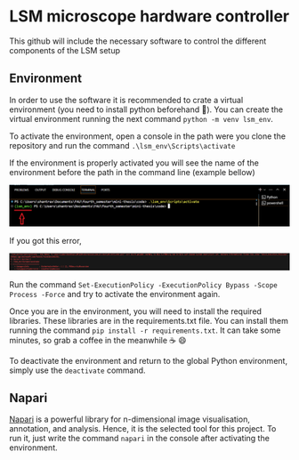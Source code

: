 # LSM microscope hardware controller 

This github will include the necessary software to control the different components of the LSM setup

## Environment

In order to use the software it is recommended to crate a virtual environment (you need to install python beforehand :snake:). You can create the virtual environment running the next command `python -m venv lsm_env`.

To activate the environment, open a console in the path were you clone the repository and run the command `.\lsm_env\Scripts\activate` 

If the environment is properly activated you will see the name of the environment before the path in the command line (example bellow)

![Activate venv](images_readme/activate_env.png)

If you got this error, 

![error activate venv](images_readme/error_venv.PNG)

Run the command `Set-ExecutionPolicy -ExecutionPolicy Bypass -Scope Process -Force` and try to activate the environment again.

Once you are in the environment, you will need to install the required libraries. These libraries are in the requirements.txt file. You can install them running the command `pip install -r requirements.txt`. It can take some minutes, so grab a coffee in the meanwhile :coffee: :smile:

To deactivate the environment and return to the global Python environment, simply use the `deactivate` command.

## Napari

[Napari](https://napari.org) is a powerful library for n-dimensional image visualisation, annotation, and analysis. Hence, it is the selected tool for this project. To run it, just write the command `napari` in the console after activating the environment.